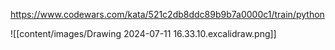 https://www.codewars.com/kata/521c2db8ddc89b9b7a0000c1/train/python


![[content/images/Drawing 2024-07-11 16.33.10.excalidraw.png]]

